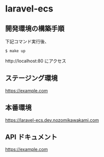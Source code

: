 # laravel-ecs

## 開発環境の構築手順

下記コマンド実行後、

```
$ make up
```

http://localhost:80
にアクセス

## ステージング環境

<https://example.com>

## 本番環境

<https://laravel-ecs.dev.nozomikawakami.com>

## API ドキュメント

<https://example.com>

